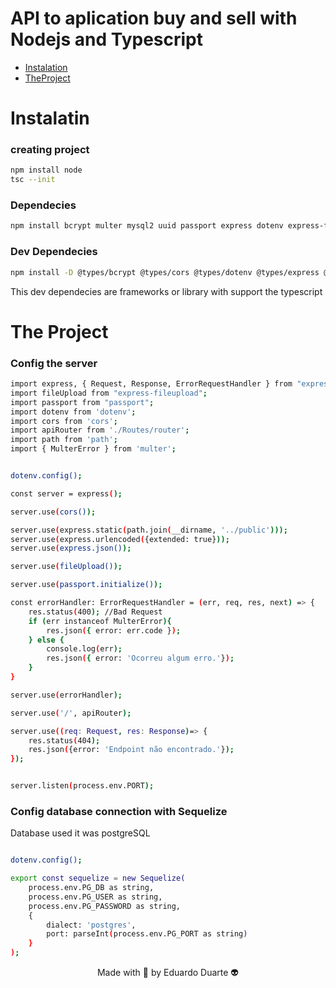 # API to aplication buy and sell with Nodejs and Typescript
<p>

* [Instalation](#Instalation)
* [TheProject](#the-project)

</p>

# Instalatin

### creating project
~~~bash
npm install node 
tsc --init
~~~

### Dependecies

~~~bash 
npm install bcrypt multer mysql2 uuid passport express dotenv express-fileupload express-validator path nodemon jimp pg pg-hstore
~~~

### Dev Dependecies
~~~bash
npm install -D @types/bcrypt @types/cors @types/dotenv @types/express @types/express @types/express-fileupload @types/express-validator @types/jimp @types/multer @types/nodemon @types/passport @types/sequelize  @types/uuid
~~~

<p>This dev dependecies are frameworks or library with support the typescript</p>


# The Project

### Config the server

~~~bash
import express, { Request, Response, ErrorRequestHandler } from "express";
import fileUpload from "express-fileupload";
import passport from "passport";
import dotenv from 'dotenv';
import cors from 'cors';
import apiRouter from './Routes/router';
import path from 'path';
import { MulterError } from 'multer';


dotenv.config();

const server = express();

server.use(cors());

server.use(express.static(path.join(__dirname, '../public')));
server.use(express.urlencoded({extended: true}));
server.use(express.json());

server.use(fileUpload());

server.use(passport.initialize());

const errorHandler: ErrorRequestHandler = (err, req, res, next) => {
    res.status(400); //Bad Request
    if (err instanceof MulterError){
        res.json({ error: err.code });
    } else {
        console.log(err);
        res.json({ error: 'Ocorreu algum erro.'});
    }
}

server.use(errorHandler);

server.use('/', apiRouter);

server.use((req: Request, res: Response)=> {
    res.status(404);
    res.json({error: 'Endpoint não encontrado.'});
});


server.listen(process.env.PORT);

~~~

### Config database connection with Sequelize

<p>Database used it was postgreSQL</p>

~~~bash

dotenv.config();

export const sequelize = new Sequelize(
    process.env.PG_DB as string,
    process.env.PG_USER as string,
    process.env.PG_PASSWORD as string,
    {
        dialect: 'postgres',
        port: parseInt(process.env.PG_PORT as string)
    }
);

~~~



<p align="center">Made with 💙 by Eduardo Duarte 👽</p>